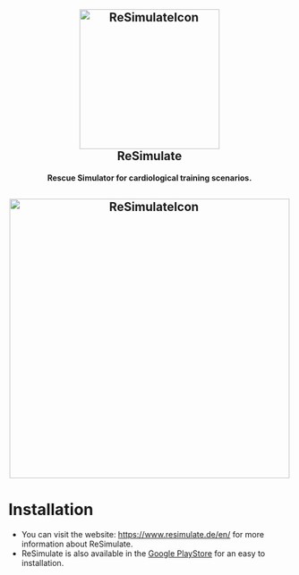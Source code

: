 <h2 align="center"><a href="https://www.resimulate.de/en/"><img src="/app/src/main/res/mipmap-xxxhdpi/launcher.png" title="ReSimulate" width="250" alt="ReSimulateIcon"></a><br>ReSimulate</h2>
<p align="center"><strong>Rescue Simulator for cardiological training scenarios.</strong></p>

<h2 align="center"><img src="https://www.resimulate.de/en/images/tab12x.png" title="ReSimulate" width="500" alt="ReSimulateIcon"></h2>

# Installation

- You can visit the website: https://www.resimulate.de/en/ for more information about ReSimulate.
- ReSimulate is also available in the [Google PlayStore](https://play.google.com/store/apps/details?id=de.bauerapps.resimulate) for an easy to installation.
